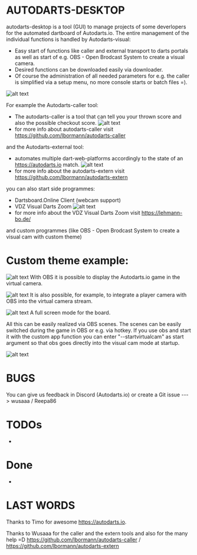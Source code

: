 # AUTODARTS-DESKTOP

autodarts-desktop is a tool (GUI) to manage projects of some deverlopers for the automated dartboard of Autodarts.io.
The entire management of the individual functions is handled by Autodarts-visual:
 - Easy start of functions like caller and external transport to darts portals as well as start of e.g. OBS - Open Brodcast System to create a visual camera.
 - Desired functions can be downloaded easily via downloader.
 - Of course the administration of all needed parameters for e.g. the caller is simplified via a setup menu, no more console starts or batch files =).

![alt text](https://github.com/Semtexmagix/autodarts-desktop/blob/master/Main.png?raw=true)


For example the Autodarts-caller tool:
 - The autodarts-caller is a tool that can tell you your thrown score and also the possible checkout score. 
 ![alt text](https://github.com/Semtexmagix/autodarts-desktop/blob/master/SetupCaller.png?raw=true)
  - for more info about autodarts-caller visit https://github.com/lbormann/autodarts-caller

and the Autodarts-external tool:
 - automates multiple dart-web-platforms accordingly to the state of an https://autodarts.io match.
 ![alt text](https://github.com/Semtexmagix/autodarts-desktop/blob/master/SetupExtern.png?raw=true)
  - for more info about the autodarts-extern visit https://github.com/lbormann/autodarts-extern

you can also start side programmes:
 - Dartsboard.Online Client (webcam support)
 - VDZ Visual Darts Zoom
 ![alt text](https://github.com/Semtexmagix/autodarts-desktop/blob/master/vdz.png?raw=true)
  - for more info about the VDZ Visual Darts Zoom visit https://lehmann-bo.de/


and custom programmes (like OBS - Open Brodcast System to create a visual cam with custom theme)

# Custom theme example:
![alt text](https://github.com/Semtexmagix/autodarts-desktop/blob/master/OBS2.png?raw=true)
With OBS it is possible to display the Autodarts.io game in the virtual camera.


![alt text](https://github.com/Semtexmagix/autodarts-desktop/blob/master/OBS1.png?raw=true)
It is also possible, for example, to integrate a player camera with OBS into the virtual camera stream.


![alt text](https://github.com/Semtexmagix/autodarts-desktop/blob/master/OBS3.png?raw=true)
A full screen mode for the board.




All this can be easily realized via OBS scenes. The scenes can be easily switched during the game in OBS or e.g. via hotkey.
If you use obs and start it with the custom app function you can enter "--startvirtualcam" as start argument so that obs goes directly into the visual cam mode at startup. 

![alt text](https://github.com/Semtexmagix/autodarts-desktop/blob/master/SetupCustomApp.png?raw=true)

# BUGS
You can give us feedback in Discord (Autodarts.io) or create a Git issue ---> wusaaa / Reepa86

# TODOs
 - 

# Done
 - 

# LAST WORDS
Thanks to Timo for awesome https://autodarts.io. 

Thanks to Wusaaa for the caller and the extern tools and also for the many help =D 
https://github.com/lbormann/autodarts-caller / https://github.com/lbormann/autodarts-extern
